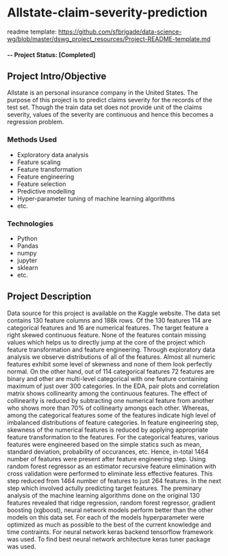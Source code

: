 # Allstate-claim-severity-prediction

readme template: https://github.com/sfbrigade/data-science-wg/blob/master/dswg_project_resources/Project-README-template.md

#### -- Project Status: [Completed]

## Project Intro/Objective
Allstate is an personal insurance company in the United States. The purpose of this project is to predict claims severity for the records of the test set. Though the train data set does not provide unit of the claims severity, values of the severity are continuous and hence this becomes a regression problem.

### Methods Used
* Exploratory data analysis
* Feature scaling
* Feature transformation
* Feature engineering
* Feature selection
* Predictive modelling
* Hyper-parameter tuning of machine learning algorithms
* etc.

### Technologies
* Python
* Pandas
* numpy
* jupyter
* sklearn
* etc. 

## Project Description
Data source for this project is available on the Kaggle website. The data set contains 130 feature columns and 188k rows. Of the 130 features 114 are categorical features and 16 are numerical features. The target feature a right skewed continuous feature. None of the features contain missing values which helps us to directly jump at the core of the project which feature transformation and feature engineering. Through exploratory data analysis we observe distributions of all of the features. Almost all numeric features exhibit some level of skewness and none of them look perfectly normal. On the other hand, out of 114 categorical features 72 features are binary and other are multi-level categorical with one feature containing maximum of just over 300 categories. In the EDA, pair plots and correlation matrix shows collinearity among the continuous features. The effect of collinearity is reduced by subtracting one numerical feature from another who shows more than 70% of collinearty amongs each other. Whereas, among the categorical features some of the features indicate high level of imbalanced distributions of feature categories. In feature engineering step, skewness of the numerical features is reduced by applying appropriate feature transformation to the features. For the categorical features, various features were engineered based on the simple statics such as mean, standard deviation, probability of occurances, etc. Hence, in-total 1464 number of features were present after feature engineering step. Using random forest regressor as an estimator recursive feature elimination with cross validation were performed to eliminate less effective features. This step reduced from 1464 number of features to just 264 features. In the next step which involved actully predicting target features. The preminary analysis of the machine learning algorithms done on the original 130 features revealed that ridge regression, random forest regressor, gradient boosting (xgboost), neural network models perform better than the other models on this data set. For each of the models hyperparameter were optimized as much as possible to the best of the current knowledge and time contraints. For neural network keras backend tensorflow framework was used. To find best neural network architecture keras tuner package was used.
